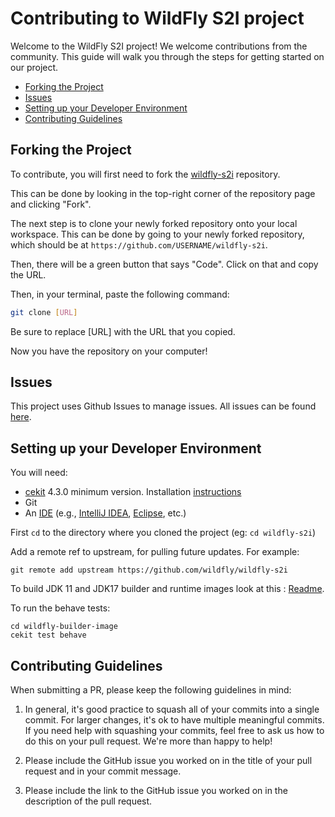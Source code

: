 Contributing to WildFly S2I project
=====================

Welcome to the WildFly S2I project! We welcome contributions from the community. 
This guide will walk you through the steps for getting started on our project.

- [Forking the Project](#forking-the-project)
- [Issues](#issues)
- [Setting up your Developer Environment](#setting-up-your-developer-environment)
- [Contributing Guidelines](#contributing-guidelines)


## Forking the Project 
To contribute, you will first need to fork the [wildfly-s2i](https://github.com/wildfly/wildfly-s2i) repository. 

This can be done by looking in the top-right corner of the repository page and clicking "Fork".

The next step is to clone your newly forked repository onto your local workspace. 
This can be done by going to your newly forked repository, which should be at `https://github.com/USERNAME/wildfly-s2i`. 

Then, there will be a green button that says "Code". Click on that and copy the URL.

Then, in your terminal, paste the following command:
```bash
git clone [URL]
```
Be sure to replace [URL] with the URL that you copied.

Now you have the repository on your computer!

## Issues
This project uses Github Issues to manage issues. All issues can be found [here](https://github.com/wildfly/wildfly-s2i/issues). 

## Setting up your Developer Environment
You will need:

* [cekit](https://github.com/cekit/cekit) 4.3.0 minimum version. Installation [instructions](https://docs.cekit.io/en/latest/handbook/installation/index.html)
* Git
* An [IDE](https://en.wikipedia.org/wiki/Comparison_of_integrated_development_environments#Java)
(e.g., [IntelliJ IDEA](https://www.jetbrains.com/idea/download/), [Eclipse](https://www.eclipse.org/downloads/), etc.)

First `cd` to the directory where you cloned the project (eg: `cd wildfly-s2i`)

Add a remote ref to upstream, for pulling future updates.
For example:

```
git remote add upstream https://github.com/wildfly/wildfly-s2i
```

To build JDK 11 and JDK17 builder and runtime images look at this : [Readme](https://github.com/wildfly/wildfly-s2i/blob/main/README.md#building-the-images).

To run the behave tests:

```
cd wildfly-builder-image
cekit test behave
```


## Contributing Guidelines

When submitting a PR, please keep the following guidelines in mind:

1. In general, it's good practice to squash all of your commits into a single commit. For larger changes, it's ok to have multiple meaningful commits. If you need help with squashing your commits, feel free to ask us how to do this on your pull request. We're more than happy to help!

2. Please include the GitHub issue you worked on in the title of your pull request and in your commit message. 

3. Please include the link to the GitHub issue you worked on in the description of the pull request.
